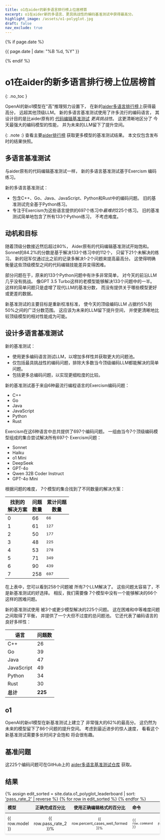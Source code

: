 ```yaml
---
title: o1在aider的新多语言排行榜上位居榜首
excerpt: o1在aider新的多语言、更具挑战性的编码基准测试中获得最高分。
highlight_image: /assets/o1-polyglot.jpg
draft: false
nav_exclude: true
---
```

{% if page.date %}
<p class="post-date">{{ page.date | date: "%B %d, %Y" }}</p>
{% endif %}

# o1在aider的新多语言排行榜上位居榜首
{: .no_toc }

<canvas id="editChart" width="800" height="450" style="margin-top: 20px"></canvas>

OpenAI的新o1模型在"高"推理努力设置下，
在新的[aider多语言排行榜](/docs/leaderboards/)上获得最高分，
远超其他顶级LLM。
新的多语言基准测试使用了许多流行的编码语言，
其设计目的是比aider原有的
[代码编辑基准测试](/docs/leaderboards/edit.html)
*更具挑战性*。
这更清晰地区分了
今天最强大的编码模型的性能，
并为未来的LLM留下了提升空间。

{: .note :}
查看主要[aider排行榜](https://aider.chat/docs/leaderboards/)
获取更多模型的基准测试结果。
本文仅包含发布时的结果快照。

## 多语言基准测试

与aider原有的代码编辑基准测试一样，
新的多语言基准测试基于Exercism
编码练习。

新的多语言基准测试：

- 包含C++、Go、Java、JavaScript、Python和Rust中的编码问题。
旧的基准测试完全基于Python练习。
- 专注于Exercism为这些语言提供的697个练习中*最难的*225个练习。
旧的基准测试简单地包含了所有133个Python练习，
不考虑难度。

## 动机和目标

随着顶级分数接近然后超过80%，
Aider原有的代码编辑基准测试开始饱和。
Sonnet的84.2%的分数是基于解决133个练习中的112个，
只留下21个未解决的练习。
新的冠军仅通过比之前的记录多解决1-2个问题来提高最高分。
这使得明确衡量这些顶级模型之间的代码编辑技能差异变得困难。

部分问题在于，原来的133个Python问题中有许多非常简单，
对今天的前沿LLM几乎没有挑战。
像GPT 3.5 Turbo这样的老模型能够解决133个问题中的一半。
这样的简单问题只是虚增了现代LLM的基准分数，
而没有提供关于哪些模型更好或更差的数据。

新基准测试的主要目标是重新校准标准，
使今天的顶级编码LLM
占据约5%到50%之间的广泛分数范围。
这应该为未来的LLM留下提升空间，
并使更清晰地比较顶级模型的相对性能成为可能。

## 设计多语言基准测试

新的基准测试：

- 使用更多编码语言测试LLM，以增加多样性并获取更大的问题池。
- 仅包括最具挑战性的编码问题，排除大多数当今顶级编码LLM都能解决的简单问题。
- 包括更多总编码问题，以实现更细粒度的比较。

新的基准测试基于来自6种最流行编程语言的Exercism编码问题：

- C++ 
- Go 
- Java
- JavaScript
- Python
- Rust

Exercism在这6种语言中总共提供了697个编码问题。
一组由当今7个顶级编码模型组成的集合尝试解决所有697个
Exercism问题：

- Sonnet
- Haiku
- o1 Mini
- DeepSeek
- GPT-4o
- Qwen 32B Coder Instruct
- GPT-4o Mini

根据问题的难度，
7个模型的集合找到了不同数量的解决方案：

| 找到的<br>解决方案 | 问题<br>数量 | 累计问题<br>数量 |
|--------|-----------|------------|
| 0      | 66        | 66         |
| 1      | 61        | 127        |
| 2      | 50        | 177        |
| 3      | 48        | 225        |
| 4      | 53        | 278        |
| 5      | 71        | 349        |
| 6      | 90        | 439        |
| 7      | 258       | 697        |

在上表中，您可以看到258个问题被
所有7个LLM解决了。
这些问题太容易了，不是新基准测试的好选择。
相反，我们需要像
7个模型中没有一个能够解决的66个这样的困难问题。

新的基准测试使用
被3个或更少模型解决的225个问题。
这在困难和中等难度问题之间取得了平衡，
并提供了一个大但不过度的总问题池。
它还代表了编码语言的良好多样性：

| 语言        | 问题数 |
|-------------|----------|
| C++         | 26       |
| Go          | 39       |
| Java        | 47       |
| JavaScript  | 49       |
| Python      | 34       |
| Rust        | 30       |
| **总计**    | **225**  |

## o1

OpenAI的新o1模型在新基准测试上建立了
非常强大的62%的最高分。
这仍然为未来的模型留下了86个问题的提升空间。
考虑到最近进步的惊人速度，
看看这个新基准测试需要多长时间才会饱和
将会很有趣。

## 基准问题

这225个编码问题可在GitHub上的
[aider多语言基准测试仓库](https://github.com/Aider-AI/polyglot-benchmark)
获取。



## 结果

<table style="width: 100%; max-width: 800px; margin: auto; border-collapse: collapse; box-shadow: 0 2px 4px rgba(0,0,0,0.1); font-size: 14px;">
  <thead style="background-color: #f2f2f2;">
    <tr>
      <th style="padding: 8px; text-align: left;">模型</th>
      <th style="padding: 8px; text-align: center;">正确完成百分比</th>
      <th style="padding: 8px; text-align: center;">使用正确编辑格式的百分比</th>
      <th style="padding: 8px; text-align: left;">命令</th>
      <th style="padding: 8px; text-align: center;">编辑格式</th>
    </tr>
  </thead>
  <tbody>
    {% assign edit_sorted = site.data.o1_polyglot_leaderboard | sort: 'pass_rate_2' | reverse %}
    {% for row in edit_sorted %}
      <tr style="border-bottom: 1px solid #ddd;">
        <td style="padding: 8px;">{{ row.model }}</td>
        <td style="padding: 8px; text-align: center;">{{ row.pass_rate_2 }}%</td>
        <td style="padding: 8px; text-align: center;">{{ row.percent_cases_well_formed }}%</td>
        <td style="padding: 8px;"><code>{{ row.command }}</code></td>
        <td style="padding: 8px; text-align: center;">{{ row.edit_format }}</td>
      </tr>
    {% endfor %}
  </tbody>
</table>

<script src="https://unpkg.com/patternomaly/dist/patternomaly.js"></script>
<script src="https://cdn.jsdelivr.net/npm/chart.js"></script>
<script>
{% assign data_source = edit_sorted %}
{% assign pass_rate_field = "pass_rate_2" %}
{% assign highlight_model = "o1-2024" %}
{% include leaderboard.js %}
</script>
<style>
  tr.selected {
    color: #0056b3;
  }
  table {
    table-layout: fixed;
  }
  td, th {
    word-wrap: break-word;
    overflow-wrap: break-word;
  }
  td:nth-child(3), td:nth-child(4) {
    font-size: 12px;
  }
</style>

